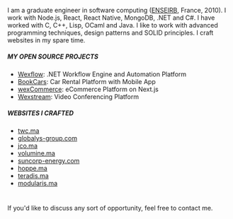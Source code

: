 I am a graduate engineer in software computing ([ENSEIRB](https://en.m.wikipedia.org/wiki/%C3%89cole_nationale_sup%C3%A9rieure_d%27%C3%A9lectronique,_informatique,_t%C3%A9l%C3%A9communications,_math%C3%A9matique_et_m%C3%A9canique_de_Bordeaux), France, 2010). I work with Node.js, React, React Native, MongoDB, .NET and C#. I have worked with C, C++, Lisp, OCaml and Java. I like to work with advanced programming techniques, design patterns and SOLID principles. I craft websites in my spare time.

##### MY OPEN SOURCE PROJECTS
- [Wexflow](https://github.com/aelassas/wexflow): .NET Workflow Engine and Automation Platform
- [BookCars](https://github.com/aelassas/bookcars): Car Rental Platform with Mobile App
- [wexCommerce](https://github.com/aelassas/wexcommerce): eCommerce Platform on Next.js
- [Wexstream](https://github.com/aelassas/wexstream): Video Conferencing Platform

##### WEBSITES I CRAFTED
- [twc.ma](https://twc.ma/)
- [globalys-group.com](https://globalys-group.com/)
- [jco.ma](https://jco.ma)
- [volumine.ma](https://volumine.ma)
- [suncorp-energy.com](https://suncorp-energy.com)
- [hoppe.ma](http://hoppe.ma)
- [teradis.ma](https://teradis.ma/)
- [modularis.ma](https://modularis.ma/)
<!--
- [woodis.ma](https://woodis.ma/)
- [wexflow.github.io](https://wexflow.github.io/)
- [bookcars.github.io](https://bookcars.github.io/)
- [wexcommerce.github.io](https://wexcommerce.github.io/)
-->

#
If you'd like to discuss any sort of opportunity, feel free to contact me.
